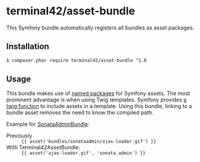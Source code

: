 # terminal42/asset-bundle

This Symfony bundle automatically registers all bundles as asset
packages.


## Installation

```bash
$ composer.phar require terminal42/asset-bundle ^1.0
```


## Usage

This bundle makes use of [named packages] for Symfony assets.
The most prominent advantage is when using Twig templates.
Symfony provides [a twig function] to include assets in a template.
Using this bundle, linking to a bundle asset removes the need to know the compiled path.

Example for [SonataAdminBundle]:

<dl>
    <dt>Previously</dt>
    <dd><code>{{ asset('bundles/sonataadmin/ajax-loader.gif') }}</code></dd>
    <dt>With Terminal42AssetBundle:</dt>
    <dd><code>{{ asset('ajax-loader.gif', 'sonata_admin') }}</code></dd>
</dl>


[named packages]: http://symfony.com/doc/current/components/asset.html#named-packages
[a twig function]: http://symfony.com/doc/current/templating.html#linking-to-assets
[SonataAdminBundle]: https://github.com/sonata-project/SonataAdminBundle
